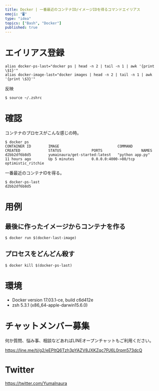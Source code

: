 ```yaml
---
title: Docker | 一番最近のコンテナID/イメージIDを得るコマンドエイリアス
emoji: "🖥"
type: "idea"
topics: ["Bash", "Docker"]
published: true
---
```


# エイリアス登録

```bash:~/.zshrc
alias docker-ps-last="docker ps | head -n 2 | tail -n 1 | awk '{print \$1}'"
alias docker-image-last="docker images | head -n 2 | tail -n 1 | awk '{print \$3}'"

```

反映

```
$ source ~/.zshrc
```

# 確認

コンテナのプロセスがこんな感じの時。

```
$ docker ps
CONTAINER ID        IMAGE                           COMMAND             CREATED             STATUS              PORTS                  NAMES
d2bb2df6b8d5        yumainaura/get-started:latest   "python app.py"     11 hours ago        Up 5 minutes        0.0.0.0:4000->80/tcp   optimistic_ritchie
```

一番最近のコンテナIDを得る。

```
$ docker-ps-last
d2bb2df6b8d5
```

# 用例

## 最後に作ったイメージからコンテナを作る

```
$ docker run $(docker-last-image)
```

## プロセスをどんどん殺す

```
$ docker kill $(docker-ps-last)
```

# 環境

- Docker version 17.03.1-ce, build c6d412e
- zsh 5.3.1 (x86_64-apple-darwin15.6.0)








<!-- Update From Qiita API -->

# チャットメンバー募集


何か質問、悩み事、相談などあればLINEオープンチャットもご利用ください。

https://line.me/ti/g2/eEPltQ6Tzh3pYAZV8JXKZqc7PJ6L0rpm573dcQ





# Twitter


https://twitter.com/YumaInaura


<!-- Update From Qiita API -->



